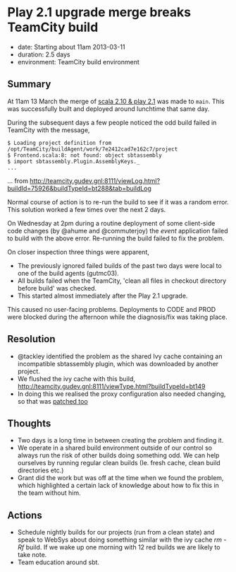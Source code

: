 # Play 2.1 upgrade merge breaks TeamCity build

- date: Starting about 11am 2013-03-11
- duration: 2.5 days
- environment: TeamCity build environment

## Summary

At 11am 13 March the merge of [scala 2.10 & play 2.1](https://github.com/guardian/frontend/pull/512) was made to `main`. This was successfully built and deployed around lunchtime that same day.

During the subsequent days a few people noticed the odd build failed in TeamCity with the message,

```
$ Loading project definition from /opt/TeamCity/buildAgent/work/7e2412cad7e162c7/project
$ Frontend.scala:8: not found: object sbtassembly
$ import sbtassembly.Plugin.AssemblyKeys._
...
```

... from http://teamcity.gudev.gnl:8111/viewLog.html?buildId=75926&buildTypeId=bt288&tab=buildLog

Normal course of action is to re-run the build to see if it was a random error. This solution worked a few times over the next 2 days.

On Wednesday at 2pm during a routine deployment of some client-side code changes (by @ahume and @commuterjoy) the _event_ application failed to build with the above error. Re-running the build failed to fix the problem.

On closer inspection three things were apparent,

- The previously ignored failed builds of the past two days were local to one of the build agents (gutmc03).
- All builds failed when the TeamCity, 'clean all files in checkout directory before build' was checked.
- This started almost immediately after the Play 2.1 upgrade.

This caused no user-facing problems. Deployments to CODE and PROD were blocked during the afternoon while the diagnosis/fix was taking place.

## Resolution

- @tackley identified the problem as the shared Ivy cache containing an incompatible sbtassembly plugin, which was downloaded by another project.
- We flushed the ivy cache with this build, http://teamcity.gudev.gnl:8111/viewType.html?buildTypeId=bt149
- In doing this we realised the proxy configuration also needed changing, so that was [patched too](https://github.com/guardian/frontend/commit/9bc08f444056ffe51c0295ca404a272a7233810d)

## Thoughts

- Two days is a long time in between creating the problem and finding it.
- We operate in a shared build environment outside of our control so always run the risk of other builds doing something odd. We can help ourselves by running regular clean builds (Ie. fresh cache, clean build directories etc.)
- Grant did the work but was off at the time when we found the problem, which highlighted a certain lack of knowledge about how to fix this in the
  team without him.

## Actions

- Schedule nightly builds for our projects (run from a clean state) and speak to WebSys about doing something similar with the ivy cache _rm -Rf_
  build. If we wake up one morning with 12 red builds we are likely to take note.
- Team education around sbt.
